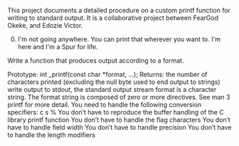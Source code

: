 This project documents a detailed procedure on a custom printf function for writing to standard output. It is a collaborative project between FearGod Okeke, and Edozie Victor.

0. I'm not going anywhere. You can print that wherever you want to. I'm here and I'm a Spur for life.

Write a function that produces output according to a format.

Prototype: int _printf(const char *format, ...);
Returns: the number of characters printed (excluding the null byte used to end output to strings)
write output to stdout, the standard output stream
format is a character string. The format string is composed of zero or more directives. See man 3 printf for more detail. You need to handle the following conversion specifiers:
c
s
%
You don’t have to reproduce the buffer handling of the C library printf function
You don’t have to handle the flag characters
You don’t have to handle field width
You don’t have to handle precision
You don’t have to handle the length modifiers
